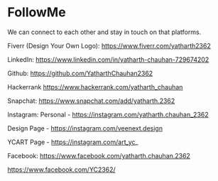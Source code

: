# FollowMe

We can connect to each other and stay in touch on that platforms.

Fiverr (Design Your Own Logo):
https://www.fiverr.com/yatharth2362

LinkedIn:
https://www.linkedin.com/in/yatharth-chauhan-729674202

Github:
https://github.com/YatharthChauhan2362

Hackerrank
https://www.hackerrank.com/yatharth_chauhan

Snapchat:
https://www.snapchat.com/add/yatharth.2362

Instagram:
Personal - https://instagram.com/yatharth.chauhan_2362

Design Page - https://instagram.com/veenext.design

YCART Page - https://instagram.com/art_yc_

Facebook:
https://www.facebook.com/yatharth.chauhan.2362

https://www.facebook.com/YC2362/
